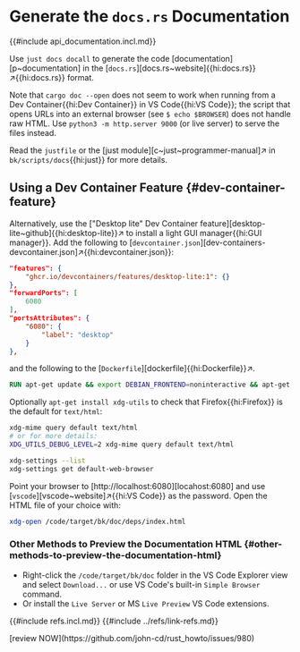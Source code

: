 # Generate the `docs.rs` Documentation

{{#include api_documentation.incl.md}}

Use `just docs docall` to generate the code [documentation][p~documentation] in the [`docs.rs`][docs.rs~website]{{hi:docs.rs}}↗{{hi:docs.rs}} format.

Note that `cargo doc --open` does not seem to work when running from a Dev Container{{hi:Dev Container}} in VS Code{{hi:VS Code}}; the script that opens URLs into an external browser (see `$ echo $BROWSER`) does not handle raw HTML. Use `python3 -m http.server 9000` (or live server) to serve the files instead.

Read the `justfile` or the [just module][c~just~programmer-manual]↗ in `bk/scripts/docs`{{hi:just}} for more details.

## Using a Dev Container Feature {#dev-container-feature}

Alternatively, use the ["Desktop lite" Dev Container feature][desktop-lite~github]{{hi:desktop-lite}}↗ to install a light GUI manager{{hi:GUI manager}}. Add the following to [`devcontainer.json`][dev-containers-devcontainer.json]↗{{hi:devcontainer.json}}:

```json
"features": {
    "ghcr.io/devcontainers/features/desktop-lite:1": {}
},
"forwardPorts": [
    6080
],
"portsAttributes": {
    "6080": {
        "label": "desktop"
    }
},
```

and the following to the [`Dockerfile`][dockerfile]{{hi:Dockerfile}}↗.

```Dockerfile
RUN apt-get update && export DEBIAN_FRONTEND=noninteractive && apt-get install -y firefox-esr
```

Optionally `apt-get install xdg-utils` to check that Firefox{{hi:Firefox}} is the default for `text/html`:

```bash
xdg-mime query default text/html
# or for more details:
XDG_UTILS_DEBUG_LEVEL=2 xdg-mime query default text/html

xdg-settings --list
xdg-settings get default-web-browser
```

Point your browser to [http://localhost:6080][locahost:6080] and use [`vscode`][vscode~website]↗{{hi:VS Code}} as the password. Open the HTML file of your choice with:

```bash
xdg-open /code/target/bk/doc/deps/index.html
```

### Other Methods to Preview the Documentation HTML {#other-methods-to-preview-the-documentation-html}

- Right-click the `/code/target/bk/doc` folder in the VS Code Explorer view and select `Download...` or use VS Code's built-in `Simple Browser` command.
- Or install the `Live Server` or MS `Live Preview` VS Code extensions.

{{#include refs.incl.md}}
{{#include ../refs/link-refs.md}}

<div class="hidden">
[review NOW](https://github.com/john-cd/rust_howto/issues/980)
</div>
